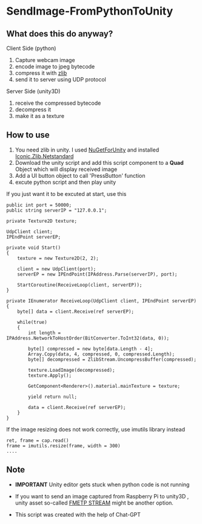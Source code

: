 # SendImage-FromPythonToUnity

## What does this do anyway?

Client Side (python)
1. Capture webcam image
2. encode image to jpeg bytecode
3. compress it with [zlib](https://www.zlib.net/)
4. send it to server using UDP protocol

Server Side (unity3D)
1. receive the compressed bytecode
2. decompress it
3. make it as a texture

## How to use

1. You need zlib in unity. I used [NuGetForUnity](https://github.com/GlitchEnzo/NuGetForUnity) and installed [Iconic.Zlib.Netstandard](https://github.com/HelloKitty/Iconic.Zlib.Netstandard)
2. Download the unity script and add this script component to a **Quad** Object which will display received image
3. Add a UI button object to call 'PressButton' function
4. excute python script and then play unity

If you just want it to be excuted at start, use this


    public int port = 50000;
    public string serverIP = "127.0.0.1";

    private Texture2D texture;

    UdpClient client;
    IPEndPoint serverEP;

    private void Start()
    {
        texture = new Texture2D(2, 2);

        client = new UdpClient(port);
        serverEP = new IPEndPoint(IPAddress.Parse(serverIP), port);

        StartCoroutine(ReceiveLoop(client, serverEP));
    }

    private IEnumerator ReceiveLoop(UdpClient client, IPEndPoint serverEP)
    {
        byte[] data = client.Receive(ref serverEP);
        
        while(true)
        {
            int length = IPAddress.NetworkToHostOrder(BitConverter.ToInt32(data, 0));

            byte[] compressed = new byte[data.Length - 4];
            Array.Copy(data, 4, compressed, 0, compressed.Length);
            byte[] decompressed = ZlibStream.UncompressBuffer(compressed);
            
            texture.LoadImage(decompressed);
            texture.Apply();

            GetComponent<Renderer>().material.mainTexture = texture;

            yield return null;
            
            data = client.Receive(ref serverEP);
        }
    }

If the image resizing does not work correctly, use imutils library instead

    ret, frame = cap.read()
    frame = imutils.resize(frame, width = 300)
    ....

## Note

- **IMPORTANT** Unity editor gets stuck when python code is not running

- If you want to send an image captured from Raspberry Pi to unity3D , unity asset so-called [FMETP STREAM](https://assetstore.unity.com/packages/tools/video/fmetp-stream-3-0-221362) might be another option.

- This script was created with the help of Chat-GPT
